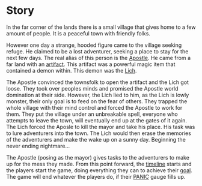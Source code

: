 # Story

In the far corner of the lands there is a small village that gives home to a few amount of people. It is a peaceful town with friendly folks.

However one day a strange, hooded figure came to the village seeking refuge. He claimed to be a lost adventurer, seeking a place to stay for the next few days. The real alias of this person is the [Apostle](./characters/apostle.md). He came from a far land with an [artifact](./items/artifact.md). This artifact was a powerful magic item that contained a demon within. This demon was the [Lich](./characters/lich.md).

The Apostle convinced the townsfolk to open the artifact and the Lich got loose. They took over peoples minds and promised the Apostle world domination at their side. However, the Lich lied to him, as the Lich is lowly monster, their only goal is to feed on the fear of others. They trapped the whole village with their mind control and forced the Apostle to work for them. They put the village under an unbreakable spell, everyone who attempts to leave the town, will eventually end up at the gates of it again. The Lich forced the Aposle to kill the mayor and take his place. His task was to lure adventurers into the town. The Lich would then erase the memories of the adventurers and make the wake up on a sunny day. Beginning the never ending nightmare...

The Apostle (posing as the mayor) gives tasks to the adventurers to make up for the mess they made. From this point forward, the [timeline]() starts and the players start the game, doing everything they can to achieve their [goal](aim-of-the-game.md). The game will end whatever the players do, if their [PANIC]() gauge fills up.
